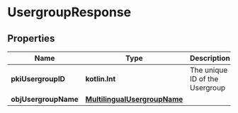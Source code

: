 
# UsergroupResponse

## Properties
Name | Type | Description | Notes
------------ | ------------- | ------------- | -------------
**pkiUsergroupID** | **kotlin.Int** | The unique ID of the Usergroup | 
**objUsergroupName** | [**MultilingualUsergroupName**](MultilingualUsergroupName.md) |  | 



